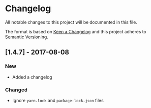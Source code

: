 # Changelog

All notable changes to this project will be documented in this file.

The format is based on [Keep a Changelog](http://keepachangelog.com/en/1.0.0/) and this project adheres to [Semantic Versioning](http://semver.org/spec/v2.0.0.html).

## [1.4.7] - 2017-08-08

### New

- Added a changelog

### Changed

- Ignore `yarn.lock` and `package-lock.json` files